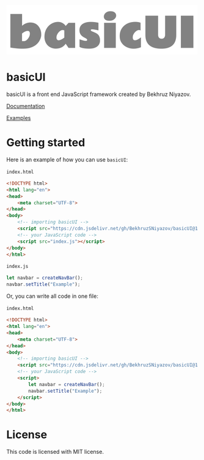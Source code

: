 ![](images/logo.png)
# basicUI
basicUI is a front end JavaScript framework created by Bekhruz Niyazov.

[Documentation](https://bekhruzsniyazov.github.io/basicUI)

[Examples](https://github.com/BekhruzSNiyazov/basicUI/tree/master/examples/)

# Getting started
Here is an example of how you can use `basicUI`:

`index.html`
```html
<!DOCTYPE html>
<html lang="en">
<head>
    <meta charset="UTF-8">
</head>
<body>
    <!-- importing basicUI -->
    <script src="https://cdn.jsdelivr.net/gh/BekhruzSNiyazov/basicUI@1.0/src/basicUI.js" crossorigin="anonymous"></script>
    <!-- your JavaScript code -->
    <script src="index.js"></script>
</body>
</html>
```
`index.js`
```js
let navbar = createNavBar();
navbar.setTitle("Example");
```
Or, you can write all code in one file:

`index.html`
```html
<!DOCTYPE html>
<html lang="en">
<head>
    <meta charset="UTF-8">
</head>
<body>
    <!-- importing basicUI -->
    <script src="https://cdn.jsdelivr.net/gh/BekhruzSNiyazov/basicUI@1.0/src/basicUI.js" crossorigin="anonymous"></script>
    <!-- your JavaScript code -->
    <script>
        let navbar = createNavBar();
        navbar.setTitle("Example");
    </script>
</body>
</html>
```
# License
This code is licensed with MIT license.
